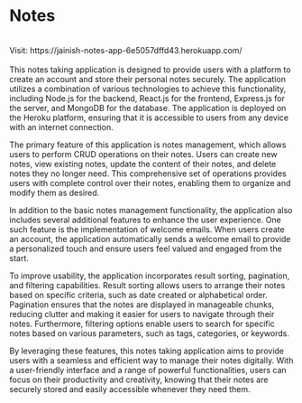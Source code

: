 # Notes
<br>
Visit: 
https://jainish-notes-app-6e5057dffd43.herokuapp.com/
<br>
<br>
This notes taking application is designed to provide users with a platform to create an account and store their personal notes securely. The application utilizes a combination of various technologies to achieve this functionality, including Node.js for the backend, React.js for the frontend, Express.js for the server, and MongoDB for the database. The application is deployed on the Heroku platform, ensuring that it is accessible to users from any device with an internet connection.

The primary feature of this application is notes management, which allows users to perform CRUD operations on their notes. Users can create new notes, view existing notes, update the content of their notes, and delete notes they no longer need. This comprehensive set of operations provides users with complete control over their notes, enabling them to organize and modify them as desired.

In addition to the basic notes management functionality, the application also includes several additional features to enhance the user experience. One such feature is the implementation of welcome emails. When users create an account, the application automatically sends a welcome email to provide a personalized touch and ensure users feel valued and engaged from the start.

To improve usability, the application incorporates result sorting, pagination, and filtering capabilities. Result sorting allows users to arrange their notes based on specific criteria, such as date created or alphabetical order. Pagination ensures that the notes are displayed in manageable chunks, reducing clutter and making it easier for users to navigate through their notes. Furthermore, filtering options enable users to search for specific notes based on various parameters, such as tags, categories, or keywords.

By leveraging these features, this notes taking application aims to provide users with a seamless and efficient way to manage their notes digitally. With a user-friendly interface and a range of powerful functionalities, users can focus on their productivity and creativity, knowing that their notes are securely stored and easily accessible whenever they need them.
